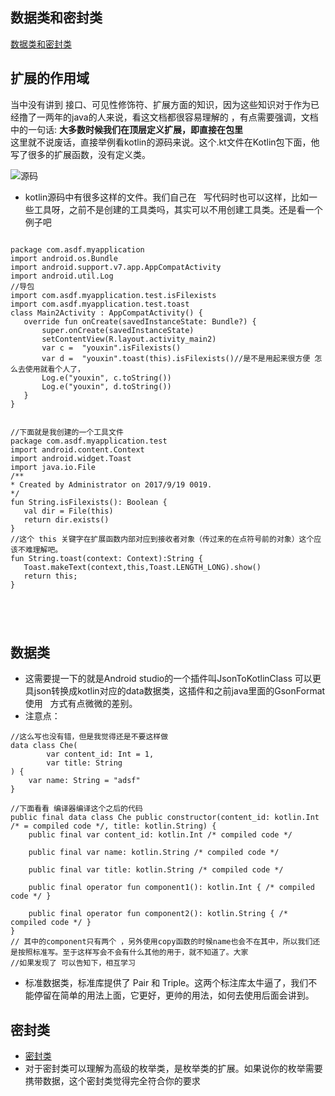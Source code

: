 ## 数据类和密封类
[数据类和密封类](https://www.kotlincn.net/docs/reference/data-classes.html)

## 扩展的作用域
 当中没有讲到 接口、可见性修饰符、扩展方面的知识，因为这些知识对于作为已经撸了一两年的java的人来说，看这文档都很容易理解的 ，有点需要强调，文档中的一句话:
 **大多数时候我们在顶层定义扩展，即直接在包里**   
 这里就不说废话，直接举例看kotlin的源码来说。这个.kt文件在Kotlin包下面，他写了很多的扩展函数，没有定义类。
 
 ![源码](https://github.com/youxin11544/Kotlin-learning/blob/master/3.png)
 
 
 - kotlin源码中有很多这样的文件。我们自己在   写代码时也可以这样，比如一些工具呀，之前不是创建的工具类吗，其实可以不用创建工具类。还是看一个例子吧
 
 ```
 
package com.asdf.myapplication
import android.os.Bundle
import android.support.v7.app.AppCompatActivity
import android.util.Log
//导包
import com.asdf.myapplication.test.isFilexists
import com.asdf.myapplication.test.toast
class Main2Activity : AppCompatActivity() {
    override fun onCreate(savedInstanceState: Bundle?) {
        super.onCreate(savedInstanceState)
        setContentView(R.layout.activity_main2)
        var c =  "youxin".isFilexists() 
        var d =  "youxin".toast(this).isFilexists()//是不是用起来很方便 怎么去使用就看个人了，
        Log.e("youxin", c.toString())
        Log.e("youxin", d.toString())
    }
}


//下面就是我创建的一个工具文件
package com.asdf.myapplication.test
import android.content.Context
import android.widget.Toast
import java.io.File
/**
 * Created by Administrator on 2017/9/19 0019.
 */
fun String.isFilexists(): Boolean {
    val dir = File(this)
    return dir.exists()
}
//这个 this 关键字在扩展函数内部对应到接收者对象（传过来的在点符号前的对象）这个应该不难理解吧。
fun String.toast(context: Context):String {
    Toast.makeText(context,this,Toast.LENGTH_LONG).show()
    return this;
}




 
 ```
 


## 数据类
- 这需要提一下的就是Android studio的一个插件叫JsonToKotlinClass 可以更具json转换成kotlin对应的data数据类，这插件和之前java里面的GsonFormat使用   方式有点微微的差别。
- 注意点：

```
//这么写也没有错，但是我觉得还是不要这样做
data class Che(
        var content_id: Int = 1,
        var title: String
) {
    var name: String = "adsf"
}

//下面看看 编译器编译这个之后的代码
public final data class Che public constructor(content_id: kotlin.Int /* = compiled code */, title: kotlin.String) {
    public final var content_id: kotlin.Int /* compiled code */

    public final var name: kotlin.String /* compiled code */

    public final var title: kotlin.String /* compiled code */

    public final operator fun component1(): kotlin.Int { /* compiled code */ }

    public final operator fun component2(): kotlin.String { /* compiled code */ }
}
// 其中的component只有两个 ，另外使用copy函数的时候name也会不在其中，所以我们还是按照标准写。至于这样写会不会有什么其他的用于，就不知道了。大家
//如果发现了 可以告知下，相互学习

```


- 标准数据类，标准库提供了 Pair 和 Triple。这两个标注库太牛逼了，我们不能停留在简单的用法上面，它更好，更帅的用法，如何去使用后面会讲到。


## 密封类

- [密封类](http://www.yiibai.com/kotlin/sealed-classes.html)
- 对于密封类可以理解为高级的枚举类，是枚举类的扩展。如果说你的枚举需要携带数据，这个密封类觉得完全符合你的要求











